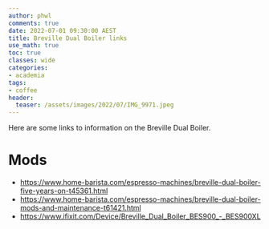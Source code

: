 ```yaml
---
author: phwl
comments: true
date: 2022-07-01 09:30:00 AEST
title: Breville Dual Boiler links
use_math: true
toc: true
classes: wide
categories:
- academia
tags:
- coffee
header:
  teaser: /assets/images/2022/07/IMG_9971.jpeg
---
```


Here are some links to information on the Breville Dual Boiler.

# Mods
* <https://www.home-barista.com/espresso-machines/breville-dual-boiler-five-years-on-t45361.html>
* <https://www.home-barista.com/espresso-machines/breville-dual-boiler-mods-and-maintenance-t61421.html>
* <https://www.ifixit.com/Device/Breville_Dual_Boiler_BES900_-_BES900XL>
